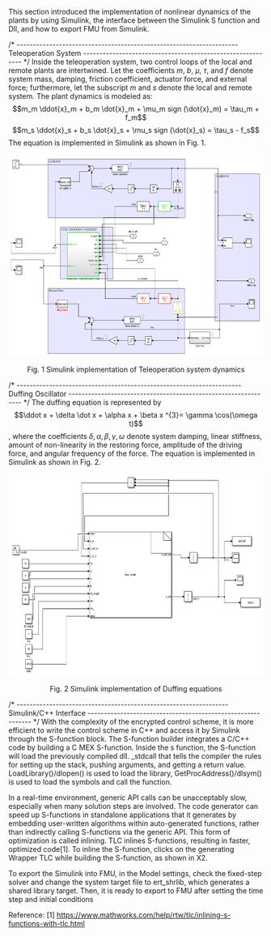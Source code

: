 This section introduced the implementation of nonlinear dynamics of the plants by using Simulink, the interface between the Simulink S function and Dll, and how to export FMU from Simulink. 

/* -------------------------------------------------------------------- Teleoperation System ----------------------------------------------------------- */
Inside the teleoperation system, two control loops of the local and remote plants are intertwined. Let the coefficients $m$, $b$, $\mu$, $\tau$, and $f$ denote system mass, damping, friction coefficient, actuator force, and external force; furthermore, let the subscript $m$ and $s$ denote the local and remote system.
The plant dynamics is modeled as:
     $$m_m \ddot{x}_m + b_m \dot{x}_m + \mu_m sign (\dot{x}_m) = \tau_m + f_m$$
     $$m_s \ddot{x}_s + b_s \dot{x}_s + \mu_s sign (\dot{x}_s) = \tau_s - f_s$$
The equation is implemented in Simulink as shown in Fig. 1.

<p align="center">
<img src="https://github.com/xzhao391/Encrypted-Simulation-Research-2022/blob/main/Picture/Teleoperation_Simulink.png" width="600" height="400">
</p>

<p align="center">
Fig. 1 Simulink implementation of Teleoperation system dynamics
</p>

/* --------------------------------------------------------------------- Duffing Oscillator --------------------------------------------------------------- */
The duffing equation is represented by $$\ddot x + \delta \dot x + \alpha x + \beta x ^{3}= \gamma \cos(\omega t)$$, where the coefficients $\delta, \alpha, \beta, \gamma, \omega$  denote system damping, linear stiffness, amount of non-linearity in the restoring force, amplitude of the driving force, and angular frequency of the force. The equation is implemented in Simulink as shown in Fig. 2.

<p align="center">
<img src="https://github.com/xzhao391/Encrypted-Simulation-Research-2022/blob/main/Picture/Duffing_Simulink.png" width="600" height="400">
</p>

<p align="center">
Fig. 2 Simulink implementation of Duffing equations
</p>

/* ----------------------------------------------------------------- Simulink/C++ Interface ------------------------------------------------------------ */
With the complexity of the encrypted control scheme, it is more efficient to write the control scheme in C++ and access it by Simulink through the S-function block. The S-function builder integrates a C/C++ code by building a C MEX S-function. Inside the s function, the S-function will load the previously compiled dll. _stdcall that tells the compiler the rules for setting up the stack, pushing arguments, and getting a return value. LoadLibrary()/dlopen() is used to load the library, GetProcAddress()/dlsym() is used to load the symbols and call the function.

     
In a real-time environment, generic API calls can be unacceptably slow, especially when many solution steps are involved. The code generator can speed up S-functions in standalone applications that it generates by embedding user-written algorithms within auto-generated functions, rather than indirectly calling S-functions via the generic API. This form of optimization is called inlining. TLC inlines S-functions, resulting in faster, optimized code[1]. To inline the S-function, clicks on the generating Wrapper TLC while building the S-function, as shown in X2.  


To export the Simulink into FMU, in the Model settings, check the fixed-step solver and change the system target file to ert_shrlib, which generates a shared library target. Then, it is ready to export to FMU after setting the time step and initial conditions



Reference: 
[1] https://www.mathworks.com/help/rtw/tlc/inlining-s-functions-with-tlc.html
